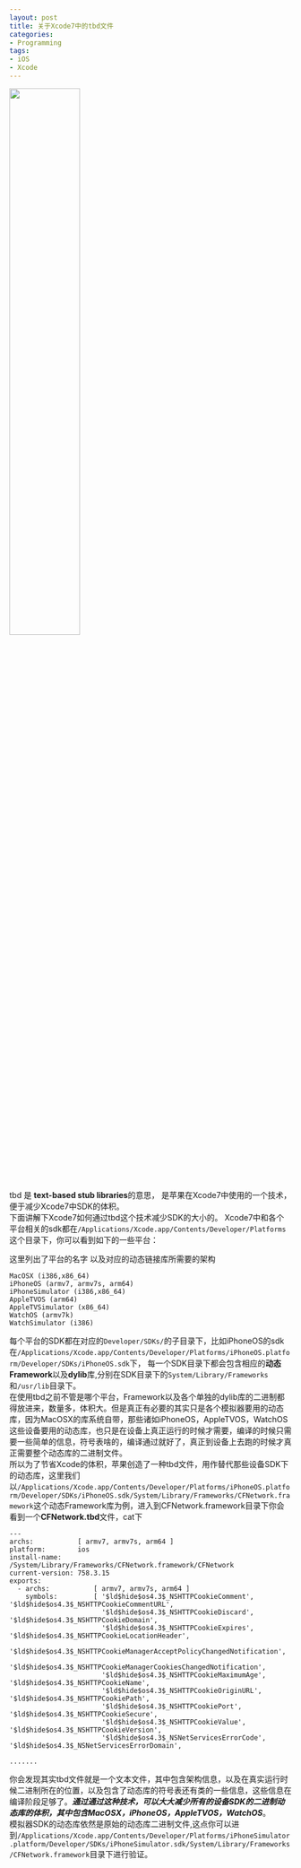 ```yaml
---
layout: post
title: 关于Xcode7中的tbd文件
categories:
- Programming
tags:
- iOS
- Xcode
---
```


   
<img src="http://ww3.sinaimg.cn/large/65cc0af7jw1f2gfe8bc7yj20ax0ckwg6.jpg" style="width: 50%; height: 50%"/>​   


tbd 是 **text-based stub libraries**的意思，
是苹果在Xcode7中使用的一个技术，便于减少Xcode7中SDK的体积。   
下面讲解下Xcode7如何通过tbd这个技术减少SDK的大小的。
Xcode7中和各个平台相关的sdk都在`/Applications/Xcode.app/Contents/Developer/Platforms` 这个目录下，你可以看到如下的一些平台：

这里列出了平台的名字 以及对应的动态链接库所需要的架构

```
MacOSX (i386,x86_64)
iPhoneOS (armv7, armv7s, arm64)
iPhoneSimulator (i386,x86_64)
AppleTVOS (arm64)
AppleTVSimulator (x86_64)
WatchOS (armv7k)
WatchSimulator (i386)
```

每个平台的SDK都在对应的`Developer/SDKs/`的子目录下，比如iPhoneOS的sdk在`/Applications/Xcode.app/Contents/Developer/Platforms/iPhoneOS.platform/Developer/SDKs/iPhoneOS.sdk`下，
每一个SDK目录下都会包含相应的**动态Framework**以及**dylib**库,分别在SDK目录下的`System/Library/Frameworks`和`/usr/lib`目录下。   
在使用tbd之前不管是哪个平台，Framework以及各个单独的dylib库的二进制都得放进来，数量多，体积大。但是真正有必要的其实只是各个模拟器要用的动态库，因为MacOSX的库系统自带，那些诸如iPhoneOS，AppleTVOS，WatchOS这些设备要用的动态库，也只是在设备上真正运行的时候才需要，编译的时候只需要一些简单的信息，符号表啥的，编译通过就好了，真正到设备上去跑的时候才真正需要整个动态库的二进制文件。   
所以为了节省Xcode的体积，苹果创造了一种tbd文件，用作替代那些设备SDK下的动态库，这里我们以`/Applications/Xcode.app/Contents/Developer/Platforms/iPhoneOS.platform/Developer/SDKs/iPhoneOS.sdk/System/Library/Frameworks/CFNetwork.framework`这个动态Framework库为例，进入到CFNetwork.framework目录下你会看到一个**CFNetwork.tbd**文件，cat下

```
---
archs:           [ armv7, armv7s, arm64 ]
platform:        ios
install-name:    /System/Library/Frameworks/CFNetwork.framework/CFNetwork
current-version: 758.3.15
exports:         
  - archs:           [ armv7, armv7s, arm64 ]
    symbols:         [ '$ld$hide$os4.3$_NSHTTPCookieComment', '$ld$hide$os4.3$_NSHTTPCookieCommentURL', 
                       '$ld$hide$os4.3$_NSHTTPCookieDiscard', '$ld$hide$os4.3$_NSHTTPCookieDomain', 
                       '$ld$hide$os4.3$_NSHTTPCookieExpires', '$ld$hide$os4.3$_NSHTTPCookieLocationHeader', 
                       '$ld$hide$os4.3$_NSHTTPCookieManagerAcceptPolicyChangedNotification', 
                       '$ld$hide$os4.3$_NSHTTPCookieManagerCookiesChangedNotification', 
                       '$ld$hide$os4.3$_NSHTTPCookieMaximumAge', '$ld$hide$os4.3$_NSHTTPCookieName', 
                       '$ld$hide$os4.3$_NSHTTPCookieOriginURL', '$ld$hide$os4.3$_NSHTTPCookiePath', 
                       '$ld$hide$os4.3$_NSHTTPCookiePort', '$ld$hide$os4.3$_NSHTTPCookieSecure', 
                       '$ld$hide$os4.3$_NSHTTPCookieValue', '$ld$hide$os4.3$_NSHTTPCookieVersion', 
                       '$ld$hide$os4.3$_NSNetServicesErrorCode', '$ld$hide$os4.3$_NSNetServicesErrorDomain',

.......
```

你会发现其实tbd文件就是一个文本文件，其中包含架构信息，以及在真实运行时候二进制所在的位置，以及包含了动态库的符号表还有类的一些信息，这些信息在编译阶段足够了。***通过通过这种技术，可以大大减少所有的设备SDK的二进制动态库的体积，其中包含MacOSX，iPhoneOS，AppleTVOS，WatchOS***。   
模拟器SDK的动态库依然是原始的动态库二进制文件,这点你可以进到`/Applications/Xcode.app/Contents/Developer/Platforms/iPhoneSimulator.platform/Developer/SDKs/iPhoneSimulator.sdk/System/Library/Frameworks/CFNetwork.framework`目录下进行验证。

